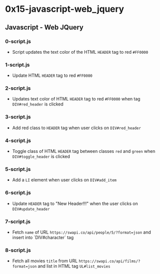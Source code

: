 # 0x15-javascript-web_jquery

## Javascript - Web JQuery
### 0-script.js
* Script updates the text color of the HTML `HEADER` tag to red `#FF0000`

### 1-script.js
* Update HTML `HEADER` tag to red `#FF0000`

### 2-script.js
* Updates text color of HTML `HEADER` tag to red `#FF0000` when tag `DIV#red_header` is clicked

### 3-script.js
* Add red class to `HEADER` tag when user clicks on `DIV#red_header`

### 4-script.js
* Toggle class of HTML `HEADER` tag between classes `red` and `green` when `DIV#toggle_header` is clicked

### 5-script.js
* Add a `LI` element when user clicks on `DIV#add_item`

### 6-script.js
* Update `HEADER` tag to "New Header!!!" when the user clicks on `DIV#update_header`

### 7-script.js
* Fetch `name` of URL `https://swapi.co/api/people/5/?format=json` and insert into \`DIV#character\` tag

### 8-script.js
* Fetch all movies `title` from URL `https://swapi.co/api/films/?format=json` and list in HTML tag `UL#list_movies`

